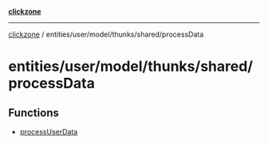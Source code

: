 [**clickzone**](../../../../../../README.md)

***

[clickzone](../../../../../../README.md) / entities/user/model/thunks/shared/processData

# entities/user/model/thunks/shared/processData

## Functions

- [processUserData](functions/processUserData.md)
